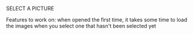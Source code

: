 SELECT A PICTURE

Features to work on: when opened the first time, it takes some time to load the images when you select one that hasn't been selected yet